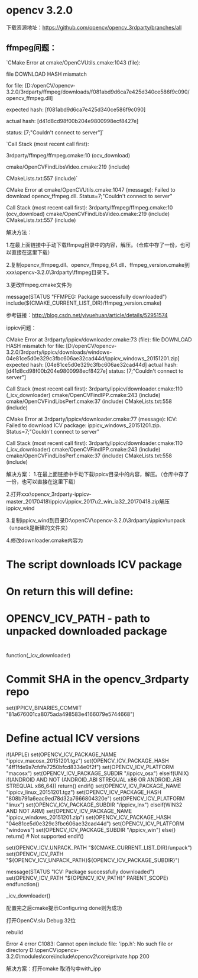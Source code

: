 # opencv 3.2.0

下载资源地址：https://github.com/opencv/opencv_3rdparty/branches/all

## ffmpeg问题：
`CMake Error at cmake/OpenCVUtils.cmake:1043 (file):

file DOWNLOAD HASH mismatch

for file: [D:/openCV/opencv-3.2.0/3rdparty/ffmpeg/downloads/f081abd9d6ca7e425d340ce586f9c090/opencv_ffmpeg.dll]

expected hash: [f081abd9d6ca7e425d340ce586f9c090]

actual hash: [d41d8cd98f00b204e9800998ecf8427e]

status: [7;"Couldn't connect to server"]`

`Call Stack (most recent call first):

3rdparty/ffmpeg/ffmpeg.cmake:10 (ocv_download)

cmake/OpenCVFindLibsVideo.cmake:219 (include)

CMakeLists.txt:557 (include)`


CMake Error at cmake/OpenCVUtils.cmake:1047 (message):
Failed to download opencv_ffmpeg.dll.  Status=7;"Couldn't connect to
server"
  
Call Stack (most recent call first):
3rdparty/ffmpeg/ffmpeg.cmake:10 (ocv_download)
cmake/OpenCVFindLibsVideo.cmake:219 (include)
CMakeLists.txt:557 (include)

解决方法：

1.在最上面链接中手动下载ffmpeg目录中的内容，解压。（仓库中存了一份，也可以直接在这里下载）

2.复制opencv_ffmpeg.dll、opencv_ffmpeg_64.dll、ffmpeg_version.cmake到xxx\opencv-3.2.0\3rdparty\ffmpeg目录下。

3.更改ffmpeg.cmake文件为

message(STATUS "FFMPEG: Package successfully downloaded")
include(${CMAKE_CURRENT_LIST_DIR}/ffmpeg_version.cmake)

参考链接：http://blog.csdn.net/yiyuehuan/article/details/52951574

ippicv问题：

CMake Error at 3rdparty/ippicv/downloader.cmake:73 (file):
  file DOWNLOAD HASH mismatch
    for file: [D:/openCV/opencv-3.2.0/3rdparty/ippicv/downloads/windows-04e81ce5d0e329c3fbc606ae32cad44d/ippicv_windows_20151201.zip]
      expected hash: [04e81ce5d0e329c3fbc606ae32cad44d]
        actual hash: [d41d8cd98f00b204e9800998ecf8427e]
             status: [7;"Couldn't connect to server"]

Call Stack (most recent call first):
  3rdparty/ippicv/downloader.cmake:110 (_icv_downloader)
  cmake/OpenCVFindIPP.cmake:243 (include)
  cmake/OpenCVFindLibsPerf.cmake:37 (include)
  CMakeLists.txt:558 (include)


CMake Error at 3rdparty/ippicv/downloader.cmake:77 (message):
  ICV: Failed to download ICV package: ippicv_windows_20151201.zip.
  Status=7;"Couldn't connect to server"
  
Call Stack (most recent call first):
  3rdparty/ippicv/downloader.cmake:110 (_icv_downloader)
  cmake/OpenCVFindIPP.cmake:243 (include)
  cmake/OpenCVFindLibsPerf.cmake:37 (include)
  CMakeLists.txt:558 (include)
  
解决方案：
1.在最上面链接中手动下载ippicv目录中的内容，解压。（仓库中存了一份，也可以直接在这里下载）

2.打开xxx\opencv_3rdparty-ippicv-master_20170418\ippicv\ippicv_2017u2_win_ia32_20170418.zip解压ippicv_wind

3.复制ippicv_wind到目录D:\openCV\opencv-3.2.0\3rdparty\ippicv\unpack（unpack是新建的文件夹）

4.修改downloader.cmake内容为

#
# The script downloads ICV package
#
# On return this will define:
# OPENCV_ICV_PATH - path to unpacked downloaded package
#

function(_icv_downloader)
  # Commit SHA in the opencv_3rdparty repo
  set(IPPICV_BINARIES_COMMIT "81a676001ca8075ada498583e4166079e5744668")
  # Define actual ICV versions
  if(APPLE)
    set(OPENCV_ICV_PACKAGE_NAME "ippicv_macosx_20151201.tgz")
    set(OPENCV_ICV_PACKAGE_HASH "4ff1fde9a7cfdfe7250bfcd8334e0f2f")
    set(OPENCV_ICV_PLATFORM "macosx")
    set(OPENCV_ICV_PACKAGE_SUBDIR "/ippicv_osx")
  elseif(UNIX)
    if(ANDROID AND NOT (ANDROID_ABI STREQUAL x86 OR ANDROID_ABI STREQUAL x86_64))
      return()
    endif()
    set(OPENCV_ICV_PACKAGE_NAME "ippicv_linux_20151201.tgz")
    set(OPENCV_ICV_PACKAGE_HASH "808b791a6eac9ed78d32a7666804320e")
    set(OPENCV_ICV_PLATFORM "linux")
    set(OPENCV_ICV_PACKAGE_SUBDIR "/ippicv_lnx")
  elseif(WIN32 AND NOT ARM)
    set(OPENCV_ICV_PACKAGE_NAME "ippicv_windows_20151201.zip")
    set(OPENCV_ICV_PACKAGE_HASH "04e81ce5d0e329c3fbc606ae32cad44d")
    set(OPENCV_ICV_PLATFORM "windows")
    set(OPENCV_ICV_PACKAGE_SUBDIR "/ippicv_win")
  else()
    return() # Not supported
  endif()

  set(OPENCV_ICV_UNPACK_PATH "${CMAKE_CURRENT_LIST_DIR}/unpack")
  set(OPENCV_ICV_PATH "${OPENCV_ICV_UNPACK_PATH}${OPENCV_ICV_PACKAGE_SUBDIR}")

  message(STATUS "ICV: Package successfully downloaded")
  set(OPENCV_ICV_PATH "${OPENCV_ICV_PATH}" PARENT_SCOPE)
endfunction()

_icv_downloader()

配置完之后cmake提示Configuring done则为成功

打开OpenCV.slu Debug 32位

rebuild

Error 4 error C1083: Cannot open include file: 'ipp.h': No such file or directory D:\openCV\opencv-3.2.0\modules\core\include\opencv2\core\private.hpp 200

解决方案：打开cmake  取消勾中with_ipp
